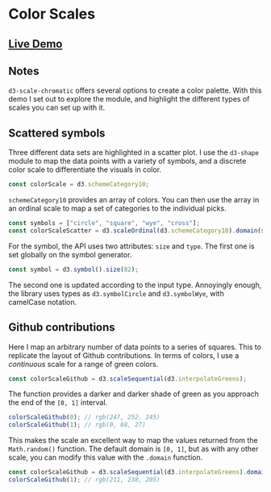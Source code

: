 # Color Scales

## [Live Demo](https://codepen.io/borntofrappe/full/yLYJpKq)

## Notes

`d3-scale-chromatic` offers several options to create a color palette. With this demo I set out to explore the module, and highlight the different types of scales you can set up with it.

## Scattered symbols

Three different data sets are highlighted in a scatter plot. I use the `d3-shape` module to map the data points with a variety of symbols, and a discrete color scale to differentiate the visuals in color.

```js
const colorScale = d3.schemeCategory10;
```

`schemeCategory10` provides an array of colors. You can then use the array in an ordinal scale to map a set of categories to the individual picks.

```js
const symbols = ["circle", "square", "wye", "cross"];
const colorScaleScatter = d3.scaleOrdinal(d3.schemeCategory10).domain(symbols);
```

For the symbol, the API uses two attributes: `size` and `type`. The first one is set globally on the symbol generator.

```js
const symbol = d3.symbol().size(82);
```

The second one is updated according to the input type. Annoyingly enough, the library uses types as `d3.symbolCircle` and `d3.symbolWye`, with camelCase notation.

## Github contributions

Here I map an arbitrary number of data points to a series of squares. This to replicate the layout of Github contributions. In terms of colors, I use a _continuous_ scale for a range of green colors.

```js
const colorScaleGithub = d3.scaleSequential(d3.interpolateGreens);
```

The function provides a darker and darker shade of green as you approach the end of the `[0, 1]` interval.

```js
colorScaleGithub(0); // rgb(247, 252, 245)
colorScaleGithub(1); // rgb(0, 68, 27)
```

This makes the scale an excellent way to map the values returned from the `Math.random()` function. The default domain is `[0, 1]`, but as with any other scale, you can modify this value with the `.domain` function.

```js
const colorScaleGithub = d3.scaleSequential(d3.interpolateGreens).domain([0, 5]);
colorScaleGithub(1); // rgb(211, 238, 205)
```
